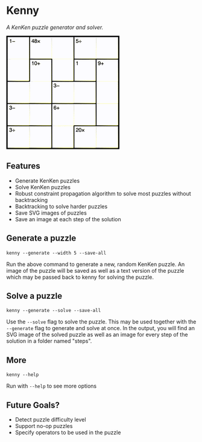 # Kenny

*A KenKen puzzle generator and solver.*

![Alt Text](solve-demo.gif)

## Features

* Generate KenKen puzzles
* Solve KenKen puzzles
* Robust constraint propagation algorithm to solve most puzzles without backtracking
* Backtracking to solve harder puzzles
* Save SVG images of puzzles
* Save an image at each step of the solution

## Generate a puzzle

    kenny --generate --width 5 --save-all

Run the above command to generate a new, random KenKen puzzle. An image of the puzzle will be saved as well as a text version of the puzzle which may be passed back to kenny for solving the puzzle.

## Solve a puzzle

    kenny --generate --solve --save-all

Use the `--solve` flag to solve the puzzle. This may be used together with the `--generate` flag to generate and solve at once. In the output, you will find an SVG image of the solved puzzle as well as an image for every step of the solution in a folder named "steps".

## More

    kenny --help

Run with `--help` to see more options

## Future Goals?

* Detect puzzle difficulty level
* Support no-op puzzles
* Specify operators to be used in the puzzle
